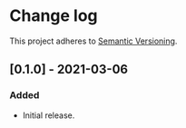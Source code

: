 # Change log

This project adheres to [Semantic Versioning](https://semver.org/spec/v2.0.0.html).

## [0.1.0] - 2021-03-06

### Added

- Initial release.

